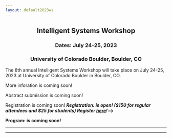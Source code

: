 ```yaml
---
layout: default2023ws
---
```


<h2 align="center">Intelligent Systems Workshop</h2>
<h3 align="center">Dates: July 24-25, 2023</h3>
<h3 align="center">University of Colorado Boulder, Boulder, CO</h3>

The 8th annual Intelligent Systems Workshop will take place on July 24-25, 2023 at University of Colorado Boulder in Boulder, CO.

More inforation is coming soon!
<!--Join us for two days of technical sessions covering a wide range of topics in autonomy and human-machine teaming. (Please note that this workshop will be an in-person only event.)-->

<!--((from 2022IS:)) Confirmed keynote speakers include Rob Ambrose (retired from 20 years of work at NASA JSC on autonomy/robotics, now Director for Space and Robotics Initiatives at TAMU/TEES) and Marc Steinberg (ONR Autonomy PM).-->

Abstract submission is coming soon! <!--<i><b>Abstract submission is open now through ?? ??, 2023 for the student poster and lightning talk competitions at the IS workshop!</b> See the [student competitions](/IS_Workshop_2023/student_competitions.html) page for more details.</i>-->

Registration is coming soon! <i><b>Registration: is open! ($150 for regular attendees and $25 for students) Register <a href="">here</a>!</i>-->

Program: is coming soon! <!--is now available <a href="">here</a>!-->
<!--
Site structure:  
-- <a href="{{ '/IS_Workshop_2023/program.html' | absolute_url }}">Program</a><br>
-- <a href="{{ '/IS_Workshop_2023/venue.html' | absolute_url }}">Venue</a><br>
-- <a href="{{ '/IS_Workshop_2023/accommodation.html' | absolute_url }}">Accommodation</a><br>
-- <a href="{{ '/IS_Workshop_2023/tours.html' | absolute_url }}">Tours</a><br>
-- <a href="{{ '/IS_Workshop_2023/student_competitions.html' | absolute_url }}">Student competitions</a><br>
-- <a href="{{ '/IS_Workshop_2023/open_mic_session.html' | absolute_url }}">Open mic session</a><br>
-- <a href="{{ '/IS_Workshop_2023/about.html' | absolute_url }}">About</a><br>
-->
* * *
* * *

<!-- --end-of-page-- -->
